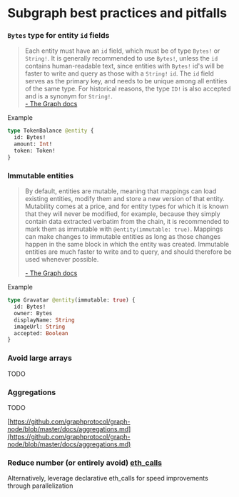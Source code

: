 # Subgraph best practices and pitfalls

### `Bytes` type for entity `id` fields

> Each entity must have an `id` field, which must be of type `Bytes!` or `String!`. It is generally recommended to use `Bytes!`, unless the `id` contains human-readable text, since entities with `Bytes!` id's will be faster to write and query as those with a `String!` `id`. The `id` field serves as the primary key, and needs to be unique among all entities of the same type. For historical reasons, the type `ID!` is also accepted and is a synonym for `String!`. \
> [- The Graph docs](https://thegraph.com/docs/en/developing/creating-a-subgraph/#optional-and-required-fields)

Example

```graphql
type TokenBalance @entity {
  id: Bytes!
  amount: Int!
  token: Token!
}
```

### Immutable entities

> By default, entities are mutable, meaning that mappings can load existing entities, modify them and store a new version of that entity. Mutability comes at a price, and for entity types for which it is known that they will never be modified, for example, because they simply contain data extracted verbatim from the chain, it is recommended to mark them as immutable with `@entity(immutable: true)`. Mappings can make changes to immutable entities as long as those changes happen in the same block in which the entity was created. Immutable entities are much faster to write and to query, and should therefore be used whenever possible.
>
> [- The Graph docs](https://thegraph.com/docs/en/developing/creating-a-subgraph/#optional-and-required-fields)

Example

```graphql
type Gravatar @entity(immutable: true) {
  id: Bytes!
  owner: Bytes
  displayName: String
  imageUrl: String
  accepted: Boolean
}
```

### Avoid large arrays

TODO

### Aggregations

TODO

[https://github.com/graphprotocol/graph-node/blob/master/docs/aggregations.md](https://github.com/graphprotocol/graph-node/blob/master/docs/aggregations.md)

### Reduce number (or entirely avoid) [eth\_calls](https://ethereum.org/en/developers/docs/apis/json-rpc/#eth\_call)

Alternatively, leverage declarative eth\_calls for speed improvements through parallelization

